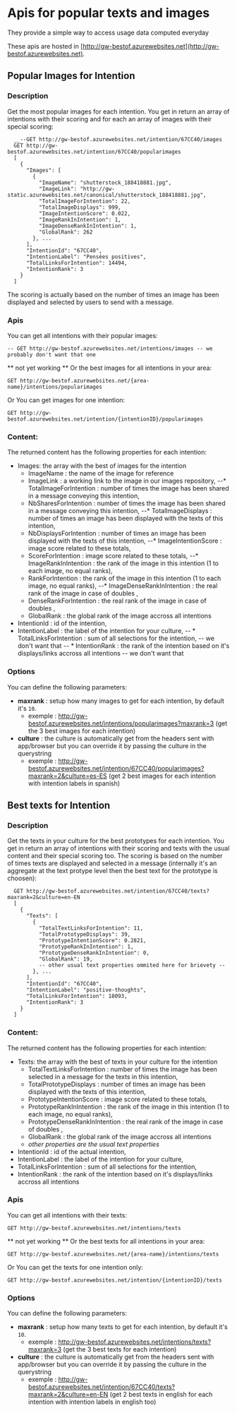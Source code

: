 # Apis for popular texts and images

They provide a simple way to access usage data computed everyday

These apis are hosted in [http://gw-bestof.azurewebsites.net](http://gw-bestof.azurewebsites.net).

## Popular Images for Intention

### Description
Get the most popular images for each intention. You get in return an array of intentions with their scoring and for each an array of images with 
their special scoring:
      
      __--GET http://gw-bestof.azurewebsites.net/intention/67CC40/images
      GET http://gw-bestof.azurewebsites.net/intention/67CC40/popularimages
      [
        {
          "Images": [
            {
              "ImageName": "shutterstock_188418881.jpg",
              "ImageLink": "http://gw-static.azurewebsites.net/canonical/shutterstock_188418881.jpg",
              "TotalImageForIntention": 22,
              "TotalImageDisplays": 999,
              "ImageIntentionScore": 0.022,
              "ImageRankInIntention": 1,
              "ImageDenseRankInIntention": 1,
              "GlobalRank": 262
            }, ...
          ],
          "IntentionId": "67CC40",
          "IntentionLabel": "Pensées positives",
          "TotalLinksForIntention": 14494,
          "IntentionRank": 3
        }
      ]

The scoring is actually based on the number of times an image has been displayed and selected by users to send with a message.

### Apis

You can get all intentions with their popular images:

    -- GET http://gw-bestof.azurewebsites.net/intentions/images -- we probably don't want that one
 
** not yet working ** Or the best images for all intentions in your area:

    GET http://gw-bestof.azurewebsites.net/{area-name}/intentions/popularimages
    
Or  You can get images for one intention:

    GET http://gw-bestof.azurewebsites.net/intention/{intentionID}/popularimages

### Content:

The returned content has the following properties for each intention:

* Images: the array with the best of images for the intention
  * ImageName : the name of the image for reference
  * ImageLink : a working link to the image in our images repository,
  --* TotalImageForIntention : number of times the image has been shared in a message conveying this intention,
  * NbSharesForIntention : number of times the image has been shared in a message conveying this intention,
  --* TotalImageDisplays : number of times an image has been displayed with the texts of this intention,
  * NbDisplaysForIntention : number of times an image has been displayed with the texts of this intention,
  --* ImageIntentionScore : image score related to these totals,
  * ScoreForIntention : image score related to these totals,
  --* ImageRankInIntention : the rank of the image in this intention (1 to each image, no equal ranks),
  * RankForIntention : the rank of the image in this intention (1 to each image, no equal ranks),
  --* ImageDenseRankInIntention : the real rank of the image in case of doubles ,
  * DenseRankForIntention : the real rank of the image in case of doubles ,
  * GlobalRank : the global rank of the image accross all intentions
* IntentionId : id of the intention,
* IntentionLabel : the label of the intention for your culture,
-- * TotalLinksForIntention : sum of all selections for the intention, -- we don't want that
-- * IntentionRank : the rank of the intention based on it's displays/links accross all intentions -- we don't want that

### Options

You can define the following parameters:

* **maxrank** : setup how many images to get for each intention, by default it's `10`.
  * exemple : http://gw-bestof.azurewebsites.net/intentions/popularimages?maxrank=3 (get the 3 best images for each intention)
* **culture** : the culture is automatically get from the headers sent with app/browser but you can override it by passing the culture in the querystring
  * exemple : http://gw-bestof.azurewebsites.net/intention/67CC40/popularimages?maxrank=2&culture=es-ES (get 2 best images for each intention with intention labels in spanish)
  
  
## Best texts for Intention

### Description
Get the texts in your culture for the best prototypes for each intention. You get in return an array of intentions with their scoring and
texts with the usual content and their special scoring too. The scoring is based on the number of times texts are displayed and selected in
a message (internally it's an aggregate at the text protype level then the best text for the prototype is choosen):

      GET http://gw-bestof.azurewebsites.net/intention/67CC40/texts?maxrank=2&culture=en-EN
      [
        {
          "Texts": [
            {
              "TotalTextLinksForIntention": 11,
              "TotalPrototypeDisplays": 39,
              "PrototypeIntentionScore": 0.2821,
              "PrototypeRankInIntention": 1,
              "PrototypeDenseRankInIntention": 0,
              "GlobalRank": 19,
              -- other usual text properties ommited here for brievety --
            }, ...
          ],
          "IntentionId": "67CC40",
          "IntentionLabel": "positive-thoughts",
          "TotalLinksForIntention": 18093,
          "IntentionRank": 3
        }
      ]

### Content:

The returned content has the following properties for each intention:

* Texts: the array with the best of texts in your culture for the intention
  * TotalTextLinksForIntention : number of times the image has been selected in a message for the texts in this intention,
  * TotalPrototypeDisplays : number of times an image has been displayed with the texts of this intention,
  * PrototypeIntentionScore : image score related to these totals,
  * PrototypeRankInIntention : the rank of the image in this intention (1 to each image, no equal ranks),
  * PrototypeDenseRankInIntention : the real rank of the image in case of doubles ,
  * GlobalRank : the global rank of the image accross all intentions
  * _other properties are the usual text properties_
* IntentionId : id of the actual intention,
* IntentionLabel : the label of the intention for your culture,
* TotalLinksForIntention : sum of all selections for the intention,
* IntentionRank : the rank of the intention based on it's displays/links accross all intentions


### Apis

You can get all intentions with their texts:

    GET http://gw-bestof.azurewebsites.net/intentions/texts
 
** not yet working ** Or the best texts for all intentions in your area:

    GET http://gw-bestof.azurewebsites.net/{area-name}/intentions/texts
    
Or  You can get the texts for one intention only:

    GET http://gw-bestof.azurewebsites.net/intention/{intentionID}/texts

### Options

You can define the following parameters:

* **maxrank** : setup how many texts to get for each intention, by default it's `10`.
  * exemple : http://gw-bestof.azurewebsites.net/intentions/texts?maxrank=3 (get the 3 best texts for each intention)
* **culture** : the culture is automatically get from the headers sent with app/browser but you can override it by passing the culture in the querystring
  * exemple : http://gw-bestof.azurewebsites.net/intention/67CC40/texts?maxrank=2&culture=en-EN (get 2 best texts in english for each intention with intention labels in english too)
   
  



